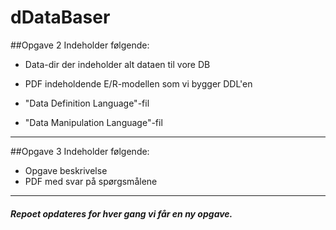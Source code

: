 # dDataBaser

##Opgave 2
Indeholder følgende:

* Data-dir der indeholder alt dataen til vore DB

* PDF indeholdende E/R-modellen som vi bygger DDL'en

* "Data Definition Language"-fil

* "Data Manipulation Language"-fil
-------------------------------------------------------

##Opgave 3
Indeholder følgende:

* Opgave beskrivelse
* PDF med svar på spørgsmålene
______________________________________________________________________
##### Repoet opdateres for hver gang vi får en ny opgave.
